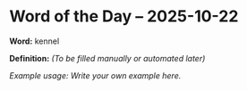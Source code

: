 # Word of the Day – 2025-10-22

**Word:** kennel

**Definition:** _(To be filled manually or automated later)_

*Example usage:* _Write your own example here._
